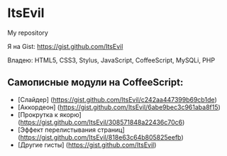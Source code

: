 # ItsEvil
My repository

Я на Gist: https://gist.github.com/ItsEvil

Владею:
HTML5, CSS3, Stylus, JavaScript, CoffeeScript, MySQLi, PHP

## Самописные модули на CoffeeScript:
* [Слайдер] (https://gist.github.com/ItsEvil/c242aa447399b69cb1de)
* [Аккордеон] (https://gist.github.com/ItsEvil/6abe9bec3c961aba8f15)
* [Прокрутка к якорю] (https://gist.github.com/ItsEvil/308571848a22436c70c6)
* [Эффект перелистывания страниц] (https://gist.github.com/ItsEvil/818e63c64b805825eefb)
* [Другие гисты] (https://gist.github.com/ItsEvil)
